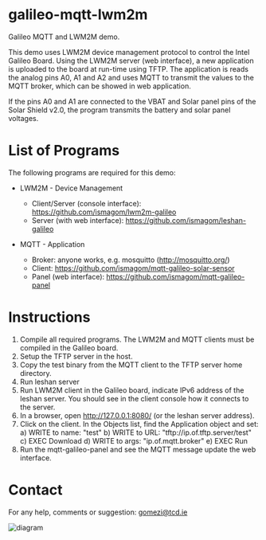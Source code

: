 galileo-mqtt-lwm2m
==================

Galileo MQTT and LWM2M demo. 

This demo uses LWM2M device management protocol to control the Intel Galileo Board. Using the LWM2M server (web interface), a new application is uploaded to the board at run-time using TFTP. The application is reads the analog pins A0, A1 and A2 and uses MQTT to transmit the values to the MQTT broker, which can be showed in web application. 

If the pins A0 and A1 are connected to the VBAT and Solar panel pins of the Solar Shield v2.0, the program transmits the battery and solar panel voltages. 

List of Programs
================

The following programs are required for this demo:

* LWM2M - Device Management
  * Client/Server (console interface): https://github.com/ismagom/lwm2m-galileo
  * Server (with web interface): https://github.com/ismagom/leshan-galileo

* MQTT - Application
  * Broker: anyone works, e.g. mosquitto (http://mosquitto.org/)
  * Client: https://github.com/ismagom/mqtt-galileo-solar-sensor
  * Panel (web interface): https://github.com/ismagom/mqtt-galileo-panel

Instructions
=============


1) Compile all required programs. The LWM2M and MQTT clients must be compiled in the Galileo board. 
2) Setup the TFTP server in the host. 
3) Copy the test binary from the MQTT client to the TFTP server home directory.
4) Run leshan server
5) Run LWM2M client in the Galileo board, indicate IPv6 address of the leshan server. You should see in the client console how it connects to the server. 
6) In a browser, open http://127.0.0.1:8080/ (or the leshan server address). 
7) Click on the client. In the Objects list, find the Application object and set:
   a) WRITE to name: "test"
   b) WRITE to URL: "tftp://ip.of.tftp.server/test" 
   c) EXEC Download
   d) WRITE to args: "ip.of.mqtt.broker"
   e) EXEC Run
8) Run the mqtt-galileo-panel and see the MQTT message update the web interface. 

Contact
=======

For any help, comments or suggestion: gomezi@tcd.ie







![diagram](https://raw.github.com/ismagom/galileo-mqtt-lwm2m/master/system_setup.png)

